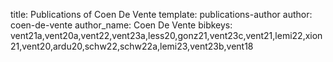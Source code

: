 title: Publications of Coen De Vente
template: publications-author
author: coen-de-vente
author_name: Coen De Vente
bibkeys: vent21a,vent20a,vent22,vent23a,less20,gonz21,vent23c,vent21,lemi22,xion21,vent20,ardu20,schw22,schw22a,lemi23,vent23b,vent18